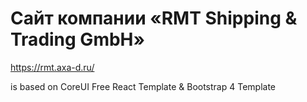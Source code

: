 # Сайт компании «RMT Shipping & Trading GmbH»
https://rmt.axa-d.ru/

is based on CoreUI Free React Template & Bootstrap 4 Template

